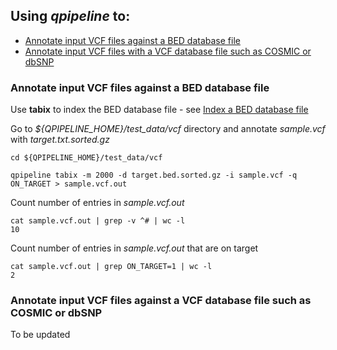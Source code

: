 

## Using **_qpipeline_** to:
* [Annotate input VCF files against a BED database file](#Annotate-input-VCF-files-against-a-BED-database-file)
* [Annotate input VCF files with a VCF database file such as COSMIC or dbSNP](#Annotate-input-VCF-file-with-VCF-database-file)  


### Annotate input VCF files against a BED database file
Use **tabix** to index the BED database file - see [Index a BED database file](INDEX_DATABASES.md#index-a-bed-database-file) 

Go to _${QPIPELINE_HOME}/test_data/vcf_ directory and annotate _sample.vcf_ with _target.txt.sorted.gz_ 
```
cd ${QPIPELINE_HOME}/test_data/vcf

qpipeline tabix -m 2000 -d target.bed.sorted.gz -i sample.vcf -q ON_TARGET > sample.vcf.out
```
Count number of entries in _sample.vcf.out_
```
cat sample.vcf.out | grep -v ^# | wc -l
10
```
Count number of entries in _sample.vcf.out_ that are on target 
```
cat sample.vcf.out | grep ON_TARGET=1 | wc -l
2
```

### Annotate input VCF files against a VCF database file such as COSMIC or dbSNP
To be updated
